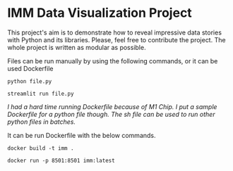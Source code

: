 # IMM Data Visualization Project

This project's aim is to demonstrate how to reveal impressive data stories with Python and its libraries. Please, feel free to contribute the project. The whole project is written as modular as possible.

Files can be run manually by using the following commands, or it can be used Dockerfile

```python file.py```

```streamlit run file.py```

*I had a hard time running Dockerfile because of M1 Chip. I put a sample Dockerfile for a python file though. The sh file can be used to run other python files in batches.*

It can be run Dockerfile with the below commands.

```docker build -t imm .```

```docker run -p 8501:8501 imm:latest```